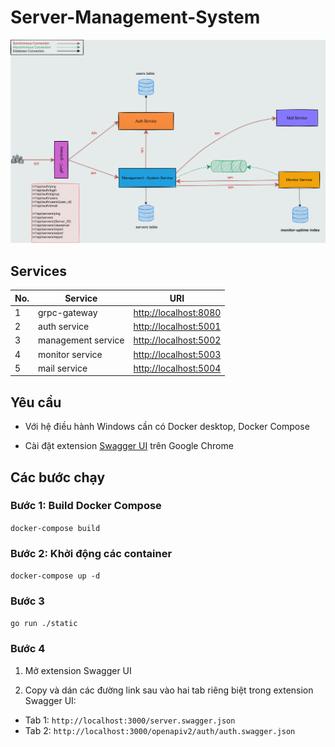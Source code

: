 # Server-Management-System

![system-image](server-management-system.svg)

## Services

No. | Service | URI
--- | --- | ---
1 | grpc-gateway | [http://localhost:8080](http://localhost:8080)
2 | auth service | [http://localhost:5001](http://localhost:5001)
3 | management service | [http://localhost:5002](http://localhost:5002)
4 | monitor service | [http://localhost:5003](http://localhost:5003)
5 | mail service | [http://localhost:5004](http://localhost:5004)

## Yêu cầu

- Với hệ điều hành Windows cần có Docker desktop, Docker Compose

- Cài đặt extension [Swagger UI](https://chrome.google.com/webstore/detail/swagger-ui/liacakmdhalagfjlfdofigfoiocghoej) trên Google Chrome

## Các bước chạy

### Bước 1: Build Docker Compose

`docker-compose build`

### Bước 2: Khởi động các container

`docker-compose up -d`

### Bước 3

`go run ./static`

### Bước 4

1. Mở extension Swagger UI

2. Copy và dán các đường link sau vào hai tab riêng biệt trong extension Swagger UI:

- Tab 1: `http://localhost:3000/server.swagger.json`
- Tab 2: `http://localhost:3000/openapiv2/auth/auth.swagger.json`
